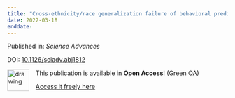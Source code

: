 ```yaml
---
title: "Cross-ethnicity/race generalization failure of behavioral prediction from resting-state functional connectivity"
date: 2022-03-18
enddate:
---
```


Published in: *Science Advances*

DOI: [10.1126/sciadv.abj1812](https://doi.org/10.1126/sciadv.abj1812)

<img src="https://upload.wikimedia.org/wikipedia/commons/thumb/9/90/Open_Access_logo_PLoS_white_green.svg/576px-Open_Access_logo_PLoS_white_green.svg.png" alt="drawing" width="50" align="left"/> &nbsp;&nbsp;&nbsp;This publication is available in **Open Access**! (Green OA)

&nbsp;&nbsp;&nbsp;<a href="https://orbi.uliege.be/bitstream/2268/289493/1/Li_et_al_2022_SA.pdf" download>Access it freely here</a>

